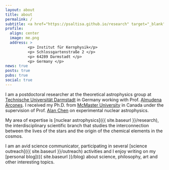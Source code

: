 ```yaml
---
layout: about
title: about
permalink: /
subtitle: <a href="https://psaltisa.github.io/research" target="_blank">Nuclear astrophysicist</a> and <a href="https://psaltisa.github.io/outreach" target="_blank">science communicator</a>
profile:
  align: center
  image: me.png
  address: >
          <p> Institut für Kernphysik</p>
          <p> Schlossgartenstraße 2 </p>
          <p> 64289 Darmstadt </p>
          <p> Germany </p>
news: true
posts: true
pubs: true
social: true
---
```


I am a postdoctoral researcher at the theoretical astrophysics group at
[Technische Universität Darmstadt](https://theorie.ikp.physik.tu-darmstadt.de/astro/home.php) in Germany working with Prof. [Almudena Arcones](https://theorie.ikp.physik.tu-darmstadt.de/astro/people/people_arcones.php). I received my Ph.D. from [McMaster University](http://www.physics.mcmaster.ca/) in Canada under the supervision of Prof. [Alan Chen](http://www.physics.mcmaster.ca/~chenal/nuc_astro_struc/personal/) on experimental nuclear astrophysics.

My area of expertise is [nuclear astrophysics]({{ site.baseurl }}/research), the interdisciplinary scientific branch that studies the interconnection between the lives of the stars and the origin of the chemical elements in the cosmos.

 I am an avid science communicator, participating in several [science outreach]({{ site.baseurl }}/outreach) activities and I enjoy writing on my [personal blog]({{ site.baseurl }}/blog) about science, philosophy, art and other interesting topics.
